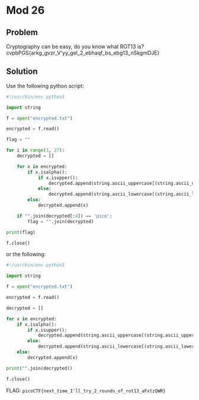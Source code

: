 # Mod 26

## Problem

Cryptography can be easy, do you know what ROT13 is? cvpbPGS{arkg_gvzr_V'yy_gel_2_ebhaqf_bs_ebg13_nSkgmDJE}

## Solution

Use the following python script:

```py
#!/usr/bin/env python3

import string

f = open("encrypted.txt")

encrypted = f.read()

flag = ""

for i in range(1, 27):
    decrypted = []

    for x in encrypted:
        if x.isalpha():
            if x.isupper():
                decrypted.append(string.ascii_uppercase[(string.ascii_uppercase.index(x) + i) % 26])
            else:
                decrypted.append(string.ascii_lowercase[(string.ascii_lowercase.index(x) + i) % 26])
        else:
            decrypted.append(x)

    if "".join(decrypted[:4]) == 'pico':
        flag = "".join(decrypted)

print(flag)

f.close()
```

or the following:

```py
#!/usr/bin/env python3

import string

f = open("encrypted.txt")

encrypted = f.read()

decrypted = []

for x in encrypted:
    if x.isalpha():
        if x.isupper():
            decrypted.append(string.ascii_uppercase[(string.ascii_uppercase.index(x) + 13) % 26])
        else:
            decrypted.append(string.ascii_lowercase[(string.ascii_lowercase.index(x) + 13) % 26])
    else:
        decrypted.append(x)

print("".join(decrypted))

f.close()
```

FLAG: `picoCTF{next_time_I'll_try_2_rounds_of_rot13_aFxtzQWR}`
